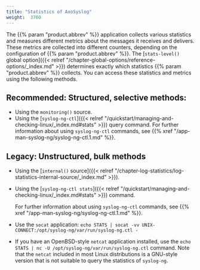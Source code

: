 ```yaml
---
title: "Statistics of AxoSyslog"
weight:  3700
---
```

<!-- DISCLAIMER: This file is based on the syslog-ng Open Source Edition documentation https://github.com/balabit/syslog-ng-ose-guides/commit/2f4a52ee61d1ea9ad27cb4f3168b95408fddfdf2 and is used under the terms of The syslog-ng Open Source Edition Documentation License. The file has been modified by Axoflow. -->

The {{% param "product.abbrev" %}} application collects various statistics and measures different metrics about the messages it receives and delivers. These metrics are collected into different counters, depending on the configuration of {{% param "product.abbrev" %}}. The [`stats-level()` global option]({{< relref "/chapter-global-options/reference-options/_index.md" >}}) determines exactly which statistics {{% param "product.abbrev" %}} collects. You can access these statistics and metrics using the following methods.


## Recommended: Structured, selective methods:

- Using the `monitoring()` source.
- Using the [`syslog-ng-ctl`]({{< relref "/quickstart/managing-and-checking-linux/_index.md#stats" >}}) query command. For further information about using `syslog-ng-ctl` commands, see {{% xref "/app-man-syslog-ng/syslog-ng-ctl.1.md" %}}.

## Legacy: Unstructured, bulk methods

- Using the [`internal()` source]({{< relref "/chapter-log-statistics/log-statistics-internal-source/_index.md" >}}).

- Using the [`syslog-ng-ctl stats`]({{< relref "/quickstart/managing-and-checking-linux/_index.md#stats" >}}) command.
  
  For further information about using `syslog-ng-ctl` commands, see {{% xref "/app-man-syslog-ng/syslog-ng-ctl.1.md" %}}.

- Use the `socat` application: `echo STATS | socat -vv UNIX-CONNECT:/opt/syslog-ng/var/run/syslog-ng.ctl -`

- If you have an OpenBSD-style `netcat` application installed, use the `echo STATS | nc -U /opt/syslog-ng/var/run/syslog-ng.ctl` command. Note that the `netcat` included in most Linux distributions is a GNU-style version that is not suitable to query the statistics of `syslog-ng`.
